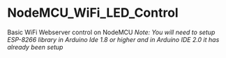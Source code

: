 # NodeMCU_WiFi_LED_Control
Basic WiFi Webserver control on NodeMCU
*Note: You will need to setup ESP-8266 library in Arduino Ide 1.8 or higher and in Arduino IDE 2.0 it has already been setup*
